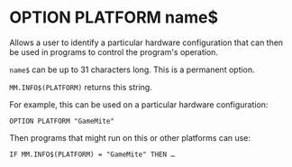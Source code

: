 # OPTION PLATFORM name$

Allows a user to identify a particular hardware configuration that can
then be used in programs to control the program's operation.

`name$` can be up to 31 characters long. This is a permanent option.

`MM.INFO$(PLATFORM)` returns this string.

For example, this can be used on a particular hardware configuration:

```basic
OPTION PLATFORM "GameMite"
```

Then programs that might run on this or other platforms can use:

```basic
IF MM.INFO$(PLATFORM) = "GameMite" THEN …
```